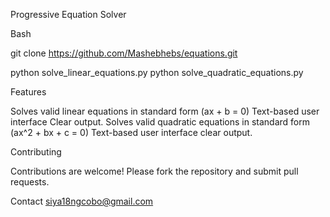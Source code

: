 Progressive Equation Solver

Bash

git clone https://github.com/Mashebhebs/equations.git

python solve_linear_equations.py
python solve_quadratic_equations.py

Features

Solves valid linear equations in standard form (ax + b = 0) Text-based user interface Clear output.
Solves valid quadratic equations in standard form (ax^2 + bx + c = 0) Text-based user interface clear output.

Contributing

Contributions are welcome! Please fork the repository and submit pull requests.

Contact siya18ngcobo@gmail.com
